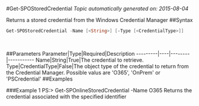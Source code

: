 #Get-SPOStoredCredential
*Topic automatically generated on: 2015-08-04*

Returns a stored credential from the Windows Credential Manager
##Syntax
```powershell
Get-SPOStoredCredential -Name [<String>] [-Type [<CredentialType>]]
```
&nbsp;

##Parameters
Parameter|Type|Required|Description
---------|----|--------|-----------
Name|String|True|The credential to retrieve.
Type|CredentialType|False|The object type of the credential to return from the Credential Manager. Possible valus are 'O365', 'OnPrem' or 'PSCredential'
##Examples

###Example 1
    PS:> Get-SPOnlineStoredCredential -Name O365
Returns the credential associated with the specified identifier
